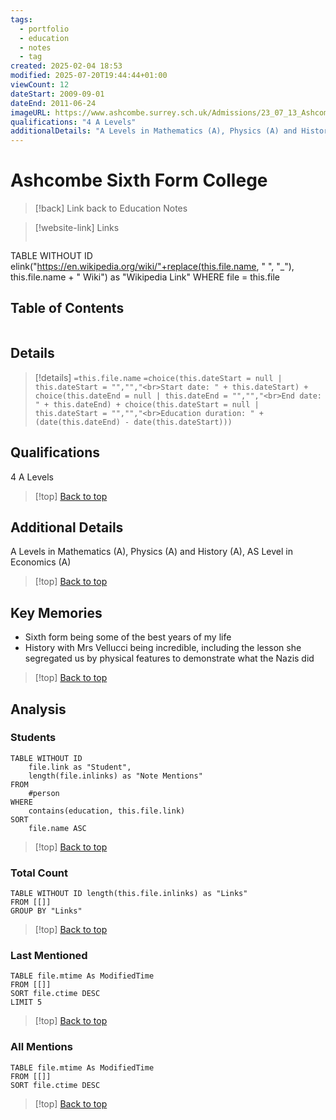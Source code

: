 ```yaml
---
tags:
  - portfolio
  - education
  - notes
  - tag
created: 2025-02-04 18:53
modified: 2025-07-20T19:44:44+01:00
viewCount: 12
dateStart: 2009-09-01
dateEnd: 2011-06-24
imageURL: https://www.ashcombe.surrey.sch.uk/Admissions/23_07_13_Ashcombe_Facade___74A1923_WEB.jpg
qualifications: "4 A Levels"
additionalDetails: "A Levels in Mathematics (A), Physics (A) and History (A), AS Level in Economics (A)"
---
```


# Ashcombe Sixth Form College

> [!back] Link back to <span class="theme-link">Education Notes</span>

>[!website-link] Links
>```dataview
TABLE WITHOUT ID elink("https://en.wikipedia.org/wiki/"+replace(this.file.name, " ", "_"), this.file.name + " Wiki") as "Wikipedia Link"
WHERE file = this.file

## Table of Contents
```table-of-contents
```

## Details

>[!details]  `=this.file.name`
>`=choice(this.dateStart = null | this.dateStart = "","","<br>Start date: " + this.dateStart) + choice(this.dateEnd = null | this.dateEnd = "","","<br>End date: " + this.dateEnd) + choice(this.dateStart = null | this.dateStart = "","","<br>Education duration: " + (date(this.dateEnd) - date(this.dateStart)))`

## Qualifications

4 A Levels

>[!top] [Back to top](#Table%20of%20Contents)

## Additional Details

A Levels in Mathematics (A), Physics (A) and History (A), AS Level in Economics (A)

>[!top] [Back to top](#Table%20of%20Contents)

## Key Memories

- Sixth form being some of the best years of my life
- History with Mrs Vellucci being incredible, including the lesson she segregated us by physical features to demonstrate what the Nazis did

>[!top] [Back to top](#Table%20of%20Contents)

## Analysis

### Students

```dataview
TABLE WITHOUT ID
	file.link as "Student",
	length(file.inlinks) as "Note Mentions"
FROM
	#person
WHERE
	contains(education, this.file.link)
SORT
	file.name ASC
```

>[!top] [Back to top](#Table%20of%20Contents)

### Total Count

```dataview
TABLE WITHOUT ID length(this.file.inlinks) as "Links"
FROM [[]]
GROUP BY "Links"
```

>[!top] [Back to top](#Table%20of%20Contents)

### Last Mentioned

```dataview
TABLE file.mtime As ModifiedTime
FROM [[]]
SORT file.ctime DESC
LIMIT 5
```

>[!top] [Back to top](#Table%20of%20Contents)

### All Mentions

```dataview
TABLE file.mtime As ModifiedTime
FROM [[]]
SORT file.ctime DESC
```

>[!top] [Back to top](#Table%20of%20Contents)
